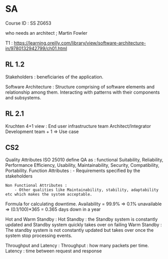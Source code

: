 # SA
Course ID : SS ZG653

who needs an architect ; Martin Fowler

T1 : https://learning.oreilly.com/library/view/software-architecture-in/9780132942799/ch01.html


## RL 1.2

Stakeholders : beneficiaries of the application.

Software Architecture : 
    Structure  comprising of software elements and relationship among them. Interacting with patterns with their components and subsystems.

## RL 2.1

Kruchten 4+1 view :
    End user
    infrastructure team
    Architect/Integrator
    Development team
    + 1 => Use case

## CS2 

Quality Attributes 
ISO 25010 define QA as : functional Suitability, Reliability, Performance Efficiency, Usability, Maintainability, Security, Compatibility, Portability.
     Function Attributes : 
        - Requirements specified by the stakeholders

    Non Functional Attributes :
        - Other qualities like Maintainability, stability, adaptability etc which makes the system acceptable.

Formula for calculating downtime. 
    Availability = 99.9% => 0.1% unavailable => (0.1/100)*365 = 0.365 days down in a year

Hot and Warm Standby :
    Hot Standby : the Standby system is constantly updated and Standby system quickly takes over on failing
    Warm Standby : The standby system is not constantly updated but takes over once the system stop processing events.

Throughput and Latency :
    Throughput : how many packets per time.
    Latency : time between request and response 